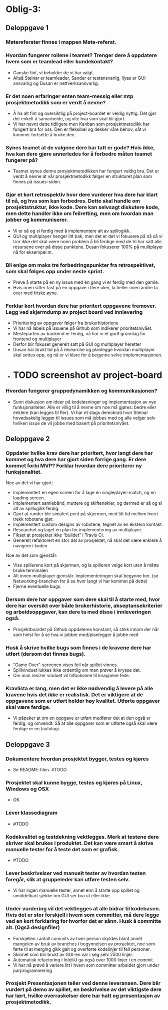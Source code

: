 # Oblig-3:
## Deloppgave 1

### Møtereferater finnes i mappen Møte-referat.

### Hvordan fungerer rollene i teamet? Trenger dere å oppdatere hvem som er teamlead eller kundekontakt?
- Ganske fint, vi beholder de vi har valgt.
- Altså Steinar er teamleader, Sander er testansvarlig, Ilyas er GUI-ansvarlig og Dusan er nettverksansvarlig.

### Er det noen erfaringer enten team-messig eller mtp prosjektmetodikk som er verdt å nevne? 
- Å ha alt fint og oversiktlig på project-boardet er veldig nyttig. Det gjør det enkelt å samarbeide, og vite hva som skal bli gjort.
- Vi har nevnt dette tidligere men Kanban som prosjektmetodikk har fungert bra for oss. Den er fleksibel og dekker våre behov, såt vi kommer fortsette å bruke den.

### Synes teamet at de valgene dere har tatt er gode? Hvis ikke, hva kan dere gjøre annerledes for å forbedre måten teamet fungerer på?
- Teamet synes denne prosjektmetodikken har fungert veldig bra. Det er verdt å nevne at vår prosjektmetodikk følger en strukturet plan som finnes på issues-siden.  
	
### Gjør et kort retrospektiv hvor dere vurderer hva dere har klart til nå, og hva som kan forbedres. Dette skal handle om prosjektstruktur, ikke kode. Dere kan selvsagt diskutere kode, men dette handler ikke om feilretting, men om hvordan man jobber og kommuniserer.   
- Vi er så og si ferdig med å implementere alt av spillogikk.
- GUI og multiplayer henger litt bak, men det er det vi fokusere på nå så vi tror ikke det skal være noen problem å bli ferdige med de Vi har satt alle resursene over på disse punktene. Dusan fokuserer 100% på mulitplayer nå for eksempel.m.

### Bli enige om maks tre forbedringspunkter fra retrospektivet, som skal følges opp under neste sprint.
- Prøve å starte på en ny issue med én gang vi er ferdig med den gamle.
- Hvis noen sitter fast på en oppgave i flere uker, la heller noen andre ta over med friske øyne.



### Forklar kort hvordan dere har prioritert oppgavene fremover. Legg ved skjermdump av project board ved innlevering
- Prioritering av oppgaver følger fra brukerhistoriene 
- Vi har nå labels på issuene på Github som indikerer prioritetsnivået.
- Mesteparten av backend er ferdig, nå har vi et godt grunnlag for frontend og multiplayer
- Derfor blir fokuset generelt satt på GUI og multiplayer heretter
- Dusan har brukt tid på å researche og planlegge hvordan multiplayer skal settes opp, og nå er vi klare for å begynne selve implementasjonen.
- # TODO screenshot av project-board
		
### Hvordan fungerer gruppedynamikken og kommunikasjonen?
- Sunn diskusjon om ideer på kodeløsninger og implementasjon av nye funksjonaliteter. Alle er villig til å nevne om noe må gjøres: bedre eller enklere (kan legges til fler). Vi har et slags demokrati hvor Steinar hovedsakelig legger til issues som må jobbes med og alle velger selv hvilken issue de vil jobbe med basert på prioritetsnivået.
	
## Deloppgave 2

### Oppdater hvilke krav dere har prioritert, hvor langt dere har kommet og hva dere har gjort siden forrige gang. Er dere kommet forbi MVP? Forklar hvordan dere prioriterer ny funksjonalitet.

Noe av det vi har gjort:
- Implementert en egen screen for å lage en singleplayer-match, og en loading screen.
- Implementert samlebånd, muttere og skiftenøkler, og dermed er så og si alt av spillogikk ferdig.
- Gjort at runder blir simulert pent på skjermen, med litt tid mellom hvert trekk robotene gjør.
- Implementert custom designs av robotene, tegnet av en ekstern kontakt.
- Researchet og laget en plan for implementering av multiplayer.
- Fikset at prosjektet ikke “buildet” i Travis CI.
- Generelt refaktorert en stor del av prosjektet, nå skal det være enklere å navigere i koden.

Noe av det som gjenstår:
- Vise spillerens kort på skjermen, og la spilleren velge kort uten å måtte bruke terminalen
- Alt innen multiplayer gjenstår. Implementeringen skal begynne her. (se Networking-branchen for å se hvor langt vi har kommet på dette)
- Fjerne eventuelle bugs.

### Dersom dere har oppgaver som dere skal til å starte med, hvor dere har oversikt over både brukerhistorie, akseptansekriterier og arbeidsoppgaver, kan dere ta med disse i innleveringen også.
- Prosjektboardet på Github oppdateres konstant, så stikk innom der når som helst for å se hva vi jobber med/planlegger å jobbe med

### Husk å skrive hvilke bugs som finnes i de kravene dere har utført (dersom det finnes bugs).
- “Game Over”-screenen vises feil når spillet vinnes.
- Spillvinduet lukkes ikke ordentlig om man prøver å krysse det.
- Om man resizer vinduet vil hitboksene til knappene feile.

### Kravlista er lang, men det er ikke nødvendig å levere på alle kravene hvis det ikke er realistisk. Det er viktigere at de oppgavene som er utført holder høy kvalitet. Utførte oppgaver skal være ferdige.
- Vi påpeker at om en oppgave er utført medfører det at den også er ferdig, og omvendt. Så at alle oppgaver som er utførte også skal være ferdige er en tautologi. 
		
## Deloppgave 3
### Dokumentere hvordan prosjektet bygger, testes og kjøres
- Se README-filen. #TODO

### Prosjektet skal kunne bygge, testes og kjøres på Linux, Windows og OSX
- OK

### Lever klassediagram
- #TODO

### Kodekvalitet og testdekning vektlegges. Merk at testene dere skriver skal brukes i produktet. Det kan være smart å skrive manuelle tester for å teste det som er grafisk.
- #TODO

### Lever beskrivelser ved manuelt tester av hvordan testen foregår, slik at gruppeleder kan utføre testen selv.
- Vi har ingen manuelle tester, annet enn å starte opp spillet og umiddelbart sjekke om GUI ser bra ut eller ikke.

### Under vurdering vil det vektlegges at alle bidrar til kodebasen. Hvis det er stor forskjell i hvem som committer, må dere legge ved en kort forklaring for hvorfor det er sånn. Husk å committe alt. (Også designfiler)
- Forskjellen i antall commits av hver person skyldes blant annet mangelen av bruk av branches i begynnelsen av prosjektet, noe som førte til at merging gikk galt og overførte kodelinjer til feil personer.
- Skinnet som blir brukt av GUI-en var i seg selv 2500 linjer.
- Automatisk refactoring i IntelliJ ga også over 1000 linjer i en commit.
- Vi har nå prøvd å variere litt i hvem som committer arbeidet gjort under parprogrammering

### Prosjekt Presentasjonen teller ved denne leveransen. Dere blir vurdert på demo av spillet, en beskrivelse av det viktigste dere har lært, hvilke overraskelser dere har hatt og presentasjon av prosjektmetodikk.
